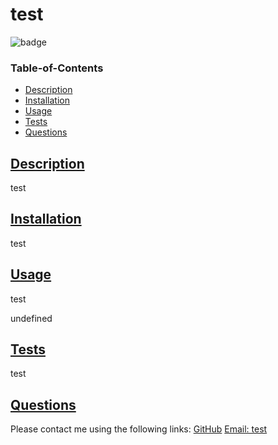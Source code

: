 
# test
    

![badge](https://img.shields.io/badge/license-mit-teal)

### Table-of-Contents
* [Description](#description)
* [Installation](#installation)
* [Usage](#usage)
* [Tests](#tests)
* [Questions](#questions)
    
## [Description](#table-of-contents)
test
   
## [Installation](#table-of-contents)
test

## [Usage](#table-of-contents)
test
    
undefined
## [Tests](#table-of-contents)
test
## [Questions](#table-of-contents)
Please contact me using the following links:
[GitHub](https://github.com/undefined)
[Email: test](mailto:test)
